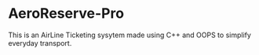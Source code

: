 # AeroReserve-Pro
This is an AirLine Ticketing sysytem made using C++ and OOPS to simplify everyday transport.
